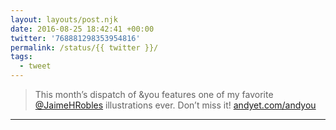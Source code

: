 ```yaml
---
layout: layouts/post.njk
date: 2016-08-25 18:42:41 +00:00
twitter: '768881298353954816'
permalink: /status/{{ twitter }}/
tags: 
  - tweet
---
```


> This month’s dispatch of &amp;you features one of my favorite [@JaimeHRobles](https://twitter.com/JaimeHRobles) illustrations ever. Don’t miss it! [andyet.com/andyou](https://andyet.com/andyou/)

---
